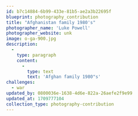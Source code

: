 ```yaml
---
id: b7c14884-6b99-433e-81b5-ae2a3b22695f
blueprint: photography_contribution
title: "Afghanistan family 1980's"
photographer_name: 'Luke Powell'
photographer_website: unk
image: o-ga-900.jpg
description:
  -
    type: paragraph
    content:
      -
        type: text
        text: 'Afghan family 1980"s'
challenges:
  - war
updated_by: 0800036e-1638-4d6e-822a-26aefe2f9e99
updated_at: 1709777104
collection_type: photography-contribution
---
```


